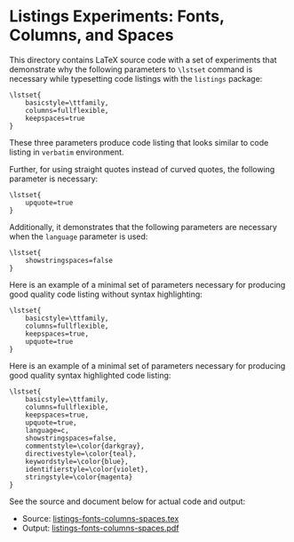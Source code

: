 Listings Experiments: Fonts, Columns, and Spaces
================================================
This directory contains LaTeX source code with a set of experiments that
demonstrate why the following parameters to `\lstset` command is
necessary while typesetting code listings with the `listings` package:

    \lstset{
        basicstyle=\ttfamily,
        columns=fullflexible,
        keepspaces=true
    }

These three parameters produce code listing that looks similar to code
listing in `verbatim` environment.

Further, for using straight quotes instead of curved quotes, the
following parameter is necessary:

    \lstset{
        upquote=true
    }

Additionally, it demonstrates that the following parameters are
necessary when the `language` parameter is used:

    \lstset{
        showstringspaces=false
    }

Here is an example of a minimal set of parameters necessary for
producing good quality code listing without syntax highlighting:

    \lstset{
        basicstyle=\ttfamily,
        columns=fullflexible,
        keepspaces=true,
        upquote=true
    }

Here is an example of a minimal set of parameters necessary for
producing good quality syntax highlighted code listing:

    \lstset{
        basicstyle=\ttfamily,
        columns=fullflexible,
        keepspaces=true,
        upquote=true,
        language=c,
        showstringspaces=false,
        commentstyle=\color{darkgray},
        directivestyle=\color{teal},
        keywordstyle=\color{blue},
        identifierstyle=\color{violet},
        stringstyle=\color{magenta}
    }

See the source and document below for actual code and output:

  - Source: [listings-fonts-columns-spaces.tex][SRC]
  - Output: [listings-fonts-columns-spaces.pdf][PDF]

[SRC]: listings-fonts-columns-spaces.tex
[PDF]: https://mycask.github.io/filebin/pdf/listings/listings-fonts-columns-spaces.pdf
